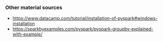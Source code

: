 ### Other material sources

- https://www.datacamp.com/tutorial/installation-of-pyspark#windows-installation
- https://sparkbyexamples.com/pyspark/pyspark-groupby-explained-with-example/